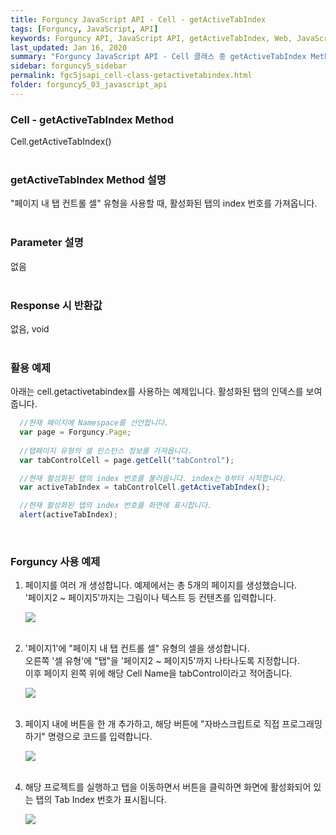 ```yaml
---
title: Forguncy JavaScript API - Cell - getActiveTabIndex
tags: [Forguncy, JavaScript, API]
keywords: Forguncy API, JavaScript API, getActiveTabIndex, Web, JavaScript, API
last_updated: Jan 16, 2020
summary: "Forguncy JavaScript API - Cell 클래스 중 getActiveTabIndex Method를 설명합니다."
sidebar: forguncy5_sidebar
permalink: fgc5jsapi_cell-class-getactivetabindex.html
folder: forguncy5_03_javascript_api
---
```


### Cell - getActiveTabIndex Method
Cell.getActiveTabIndex()
<br /><br />

### getActiveTabIndex Method 설명
"페이지 내 탭 컨트롤 셀" 유형을 사용할 때, 활성화된 탭의 index 번호를 가져옵니다. 
<br /><br />

### Parameter 설명
없음
<br /><br />

### Response 시 반환값
없음, void
<br /><br />

### 활용 예제
아래는 cell.getactivetabindex를 사용하는 예제입니다. 활성화된 탭의 인덱스를 보여줍니다.
<br />

~~~javascript
  //현재 페이지에 Namespace를 선언합니다.
  var page = Forguncy.Page;
  
  //탭페이지 유형의 셀 인스턴스 정보를 가져옵니다.
  var tabControlCell = page.getCell("tabControl");

  //현재 활성화된 탭의 index 번호를 불러옵니다. index는 0부터 시작합니다.
  var activeTabIndex = tabControlCell.getActiveTabIndex();

  //현재 활성화된 탭의 index 번호를 화면에 표시합니다.
  alert(activeTabIndex);
~~~

<br />

### Forguncy 사용 예제

1. 페이지를 여러 개 생성합니다. 예제에서는 총 5개의 페이지를 생성했습니다.<br />
    '페이지2 ~ 페이지5'까지는 그림이나 텍스트 등 컨텐츠를 입력합니다.

    ![]({{site.url}}/images/forguncy5/ex-ss_cell-getactivetabindex01.png)
    <br /><br />

2. '페이지1'에 "페이지 내 탭 컨트롤 셀" 유형의 셀을 생성합니다. <br />
    오른쪽 '셀 유형'에 "탭"을 '페이지2 ~ 페이지5'까지 나타나도록 지정합니다.<br />
    이후 페이지 왼쪽 위에 해당 Cell Name을 tabControl이라고 적어줍니다.

    ![]({{site.url}}/images/forguncy5/ex-ss_cell-getactivetabindex02.png)
    <br /><br />

3. 페이지 내에 버튼을 한 개 추가하고, 해당 버튼에 "자바스크립트로 직접 프로그래밍하기" 명령으로 코드를 입력합니다.

    ![]({{site.url}}/images/forguncy5/ex-ss_cell-getactivetabindex03.png)
    <br /><br />
    
4. 해당 프로젝트를 실행하고 탭을 이동하면서 버튼을 클릭하면 화면에 활성화되어 있는 탭의 Tab Index 번호가 표시됩니다.

    ![]({{site.url}}/images/forguncy5/ex-ss_cell-getactivetabindex04.gif)

<br /><br />
